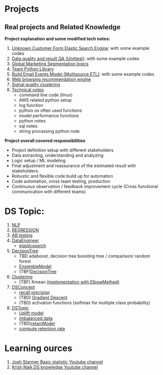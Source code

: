 # Projects

## Real projects and Related Knowledge 

**Project explanation and some modified tech notes:**

1. [Unknown Customer Form Elastic Search Engine](RealProject/customer_es_engine.md): with some example codes
2. [Data quality and result QA (Unittest)](RealProject/team_unittest.md): with some example codes
3. [Global Marketing Segmentation logics](RealProject/segmentation_logic.md)
4. [Team Python Library](RealProject/team_lib.md)
5. [Build Email Events Model (Multisource ETL)](RealProject/email_events_model.md): with some example codes
6. [Web browsing recommendation engine](RealProject/web_browsing_recommendation.md)
7. [Signal quality clustering](RealProject/signal_quality.md)
8. [Technical notes](RealProject/TechNote)
    * command line code (linux)
    * AWS related python setup
    * log function
    * python os often used functions
    * model performance functions
    * python notes
    * sql notes
    * string processing python note

**Project overall covered responsibilities**
* Project definition setup with different stakeholders
* Data extracting, understanding and analyzing 
* Logic setup / ML modeling
* Final adjustment and reassurance of the estimated result with stakeholders.
* Robustic and flexible code build up for automation
* Code automation, cross team testing, production
* Continuous observation / feedback improvement cycle (Cross functional communication with different teams)

# DS Topic:

1. [NLP](NLP)
2. [REGRESSION](REGRESSION)
3. [AB testing](ABTesting)
4. [DataEngineer](DataEngineer)
   * [elasticsearch](DataEngineer/elasticsearch.md)
5. [DecisionTree](DecisionTree)
    * TBD adaboost, decision tree boosting tree / comparison/ random forest
    * [EnsembleModel](DecisionTree/EnsembleModel.md)
    * (TBF)[DecisionTree](DecisionTree/decisiontree.md)
6. [Clustering](Clustering)
    * (TBF) Kmean [(implementation with ElbowMethed)](Clustering/ElbowMethod.ipynb)
7. [DSConcept](DSConcept)
   * [recall precision](DSConcept/recall_precision.md)
   * (TBD) [Gradient Descent](DSConcept/GradientDescent.md)
   * (TBD) activation functions (softmax for multiple class probability)
8. [DSTopic](DSTopic)
   * [Uplift model](DSTopic/upliftmodel.md)
   * [imbalanced data](DSTopic/imbalance_data.md)
   * (TBD)[retainModel](DSTopic/retrain_model.md)
   * [compute retention rate](DSTopic/retention_rate.ipynb)


# Learning ources

1. [Josh Starmer Basic statistic Youtube channel ](https://www.youtube.com/channel/UCtYLUTtgS3k1Fg4y5tAhLbw)
2. [Krish Naik DS knowledge Youtube channel](https://www.youtube.com/user/krishnaik06)
